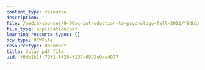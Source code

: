 ```yaml
---
content_type: resource
description: ''
file: /media/courses/9-00sc-introduction-to-psychology-fall-2011/f8db1b1f78f1f429f1370982a0dc4077_76O3rulk844.pdf
file_type: application/pdf
learning_resource_types: []
ocw_type: OCWFile
resourcetype: Document
title: 3play pdf file
uid: f8db1b1f-78f1-f429-f137-0982a0dc4077
---
```

